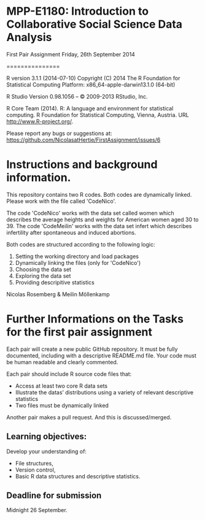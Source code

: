 
# MPP-E1180: Introduction to Collaborative Social Science Data Analysis

First Pair Assignment
Friday, 26th September 2014

===============


R version 3.1.1 (2014-07-10)
Copyright (C) 2014 The R Foundation for Statistical Computing
Platform: x86_64-apple-darwin13.1.0 (64-bit)

R Studio Version 0.98.1056 – © 2009-2013 RStudio, Inc.

R Core Team (2014). R: A language and environment for
  statistical computing. R Foundation for Statistical
  Computing, Vienna, Austria. URL http://www.R-project.org/.

Please report any bugs or suggestions at: https://github.com/NicolasatHertie/FirstAssignment/issues/6

# Instructions and background information.
This repository contains two R codes. Both codes are dynamically linked. Please work with the file called 'CodeNico'.

The code 'CodeNico' works with the data set called women which describes the average heights and weights for American women aged 30 to 39. The code 'CodeMeilin' works with the data set infert which describes infertility after spontaneous and induced abortions.

Both codes are structured according to the following logic:

1. Setting the working directory and load packages
2. Dynamically linking the files (only for 'CodeNico')
3. Choosing the data set
4. Exploring the data set
5. Providing descripitive statistics


Nicolas Rosemberg & Meilin Möllenkamp


# Further Informations on the Tasks for the first pair assignment

Each pair will create a new public GitHub repository. It must be fully documented, 
including with a descriptive README.md file. Your code must be human readable and 
clearly commented.

Each pair should include R source code files that:
+ Access at least two core R data sets
+ Illustrate the datas’ distributions using a variety of relevant
descriptive statistics
+ Two files must be dynamically linked

Another pair makes a pull request. And this is discussed/merged.

## Learning objectives: 
Develop your understanding of: 
+ File structures,
+ Version control,
+ Basic R data structures and descriptive statistics.

## Deadline for submission
Midnight 26 September.



